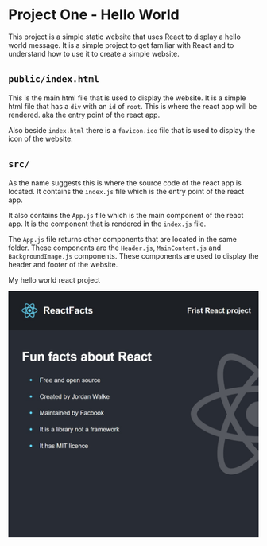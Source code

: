 # Project One - Hello World

This project is a simple static website that uses React to display a hello world message. It is a simple project to get familiar with React and to understand how to use it to create a simple website.

## `public/index.html`

This is the main html file that is used to display the website. It is a simple html file that has a `div` with an `id` of `root`. This is where the react app will be rendered. aka the entry point of the react app.

Also beside `index.html` there is a `favicon.ico` file that is used to display the icon of the website.

## `src/`

As the name suggests this is where the source code of the react app is located. It contains the `index.js` file which is the entry point of the react app.

It also contains the `App.js` file which is the main component of the react app. It is the component that is rendered in the `index.js` file.

The `App.js` file returns other components that are located in the same folder. These components are the `Header.js`, `MainContent.js` and `BackgroundImage.js` components. These components are used to display the header and footer of the website.





My hello world react project

![Alt](screenshot.jpg)